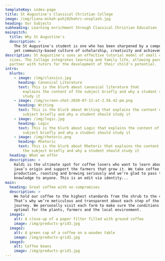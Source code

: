 ```yaml
---
templateKey: index-page
title: St Augustine's Classical Christian College
image: /img/liana-mikah-puhj02kohrc-unsplash.jpg
heading: Our Subjects
subheading: Learning enrichment through Classical Christian Education
mainpitch:
  title: Why St Augustine's
  description: >
    The St Augustine's student is one who has been sharpened by a competitive
    yet community-based culture of scholarship, creativity and achievement.
description: St Augustine's uses an effective tutorial model of small class
  sizes. The College integrates learning and family life, allowing parents to
  partner with tutors for the development of their child's potential.
intro:
  blurbs:
    - image: /img/classics.jpg
      heading: Canonical Literature
      text: This is the blurb about canonical literature that
        explains the content of the subject briefly and why a student should
        study it
    - image: /img/screen-shot-2020-07-12-at-2.56.42-pm.png
      heading: Writing
      text: This is the blurb about Writing that explains the content of the
        subject briefly and why a student should study it
    - image: /img/logic.jpg
      heading: Logic
      text: This is the blurb about Logic that explains the content of the
        subject briefly and why a student should study it
    - image: /img/rhetoric.png
      heading: Rhetoric
      text: This is the blurb about Rhetoric that explains the content of
        the subject briefly and why a student should study it
  heading: What we offer
  description: >
    Kaldi is the ultimate spot for coffee lovers who want to learn about their
    java’s origin and support the farmers that grew it. We take coffee
    production, roasting and brewing seriously and we’re glad to pass that
    knowledge to anyone. This is an edit via identity...
main:
  heading: Great coffee with no compromises
  description: >
    We hold our coffee to the highest standards from the shrub to the cup.
    That’s why we’re meticulous and transparent about each step of the coffee’s
    journey. We personally visit each farm to make sure the conditions are
    optimal for the plants, farmers and the local environment.
  image1:
    alt: A close-up of a paper filter filled with ground coffee
    image: /img/products-grid3.jpg
  image2:
    alt: A green cup of a coffee on a wooden table
    image: /img/products-grid2.jpg
  image3:
    alt: Coffee beans
    image: /img/products-grid1.jpg
---
```

